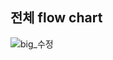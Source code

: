 ## 전체 flow chart

![big_수정](https://user-images.githubusercontent.com/46713032/56031713-2b37e000-5d5b-11e9-8149-9b05cce838c5.png)
